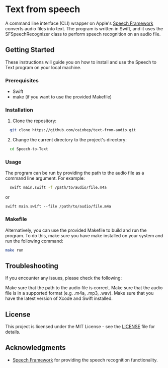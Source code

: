 # Text from speech

A command line interface (CLI) wrapper on Apple's [Speech Framework](https://developer.apple.com/documentation/speech) converts audio files into text. The program is written in Swift, and it uses the SFSpeechRecognizer class to perform speech recognition on an audio file.

## Getting Started

These instructions will guide you on how to install and use the Speech to Text program on your local machine.

### Prerequisites
  - Swift
  - make (if you want to use the provided Makefile)

### Installation
  1. Clone the repository:
   ```bash
     git clone https://github.com/caiobep/text-from-audio.git
   ```

  2. Change the current directory to the project's directory:
   ```bash
     cd Speech-to-Text 
   ```

### Usage
The program can be run by providing the path to the audio file as a command line argument. For example:

```bash
  swift main.swift -f /path/to/audio/file.m4a

```
or

```
swift main.swift --file /path/to/audio/file.m4a

```

### Makefile
Alternatively, you can use the provided Makefile to build and run the program. To do this, make sure you have make installed on your system and run the following command:

```bash
make run

```

## Troubleshooting

If you encounter any issues, please check the following:

Make sure that the path to the audio file is correct.
Make sure that the audio file is in a supported format (e.g. .m4a, .mp3, .wav).
Make sure that you have the latest version of Xcode and Swift installed.


## License

This project is licensed under the MIT License - see the [LICENSE](./LICENSE) file for details.

## Acknowledgments
  - [Speech Framework](https://developer.apple.com/documentation/speech) for providing the speech recognition functionality.

